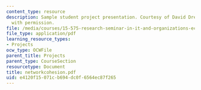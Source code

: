 ```yaml
---
content_type: resource
description: Sample student project presentation. Courtesy of David Dreyfus. Used
  with permission.
file: /media/courses/15-575-research-seminar-in-it-and-organizations-economic-perspectives-spring-2004/e4120f15071cb694dc0f6564ec87f265_networkcohesion.pdf
file_type: application/pdf
learning_resource_types:
- Projects
ocw_type: OCWFile
parent_title: Projects
parent_type: CourseSection
resourcetype: Document
title: networkcohesion.pdf
uid: e4120f15-071c-b694-dc0f-6564ec87f265
---
```

